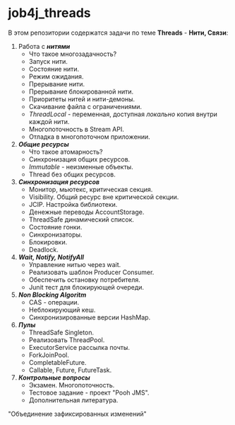 # job4j_threads

В этом репозитории содержатся задачи по теме **Threads** - **Нити, Связи**:
1. Работа с ***нитями***
   - Что такое многозадачность?
   - Запуск нити.
   - Состояние нити.
   - Режим ожидания.
   - Прерывание нити.
   - Прерывание блокированной нити.
   - Приоритеты нитей и нити-демоны.
   - Скачивание файла с ограничениями.
   - *ThreadLocal* - переменная, доступная *локально* копия внутри каждой нити.
   - Многопоточность в Stream API.
   - Отладка в многопоточном приложении.
2. ***Общие ресурсы***
   - Что такое атомарность?
   - Синхронизация общих ресурсов.
   - *Immutable* - неизменные объекты.
   - Thread без общих ресурсов.
3. ***Синхронизация ресурсов***
   - Монитор, мьютекс, критическая секция.
   - Visibility. Общий ресурс вне критической секции.
   - JCIP. Настройка библиотеки.
   - Денежные переводы AccountStorage.
   - ThreadSafe динамический список.
   - Состояние гонки.
   - Синхронизаторы.
   - Блокировки.
   - Deadlock.
4. ***Wait, Notify, NotifyAll***
   - Управление нитью через wait.
   - Реализовать шаблон Producer Consumer.
   - Обеспечить остановку потребителя.
   - Junit тест для блокирующей очереди.
5. ***Non Blocking Algoritm***
   - CAS - операции.
   - Неблокирующий кеш.
   - Синхронизированные версии HashMap.
6. ***Пулы***
   - ThreadSafe Singleton.
   - Реализовать ThreadPool.
   - ExecutorService рассылка почты.
   - ForkJoinPool.
   - CompletableFuture.
   - Callable, Future, FutureTask.
7. ***Контрольные вопросы***
   - Экзамен. Многопоточность.
   - Тестовое задание - проект "Pooh JMS".
   - Дополнительная литература.

"Объединение зафиксированных изменений"